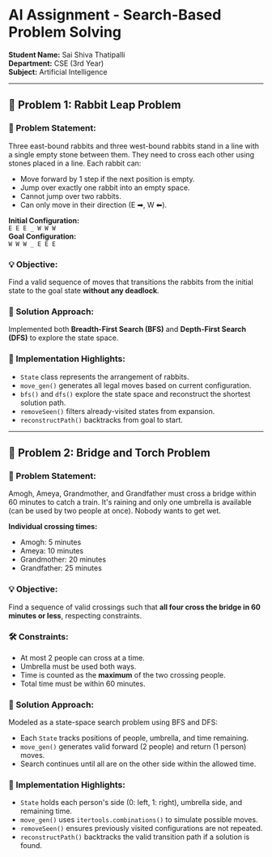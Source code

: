 # AI Assignment - Search-Based Problem Solving


**Student Name:** Sai Shiva Thatipalli  
**Department:** CSE (3rd Year)  
**Subject:** Artificial Intelligence  

---

## 🧠 Problem 1: Rabbit Leap Problem

### 📌 Problem Statement:
Three east-bound rabbits and three west-bound rabbits stand in a line with a single empty stone between them. They need to cross each other using stones placed in a line. Each rabbit can:
- Move forward by 1 step if the next position is empty.
- Jump over exactly one rabbit into an empty space.
- Cannot jump over two rabbits.
- Can only move in their direction (E ➡, W ⬅).

**Initial Configuration:**  
`E E E _ W W W`  
**Goal Configuration:**  
`W W W _ E E E`

### 💡 Objective:
Find a valid sequence of moves that transitions the rabbits from the initial state to the goal state **without any deadlock**.

### 🚀 Solution Approach:
Implemented both **Breadth-First Search (BFS)** and **Depth-First Search (DFS)** to explore the state space.

### 🔧 Implementation Highlights:
- `State` class represents the arrangement of rabbits.
- `move_gen()` generates all legal moves based on current configuration.
- `bfs()` and `dfs()` explore the state space and reconstruct the shortest solution path.
- `removeSeen()` filters already-visited states from expansion.
- `reconstructPath()` backtracks from goal to start.

---

## 🧠 Problem 2: Bridge and Torch Problem

### 📌 Problem Statement:
Amogh, Ameya, Grandmother, and Grandfather must cross a bridge within 60 minutes to catch a train. It's raining and only one umbrella is available (can be used by two people at once). Nobody wants to get wet.

**Individual crossing times:**
- Amogh: 5 minutes  
- Ameya: 10 minutes  
- Grandmother: 20 minutes  
- Grandfather: 25 minutes  

### 💡 Objective:
Find a sequence of valid crossings such that **all four cross the bridge in 60 minutes or less**, respecting constraints.

### 🛠️ Constraints:
- At most 2 people can cross at a time.
- Umbrella must be used both ways.
- Time is counted as the **maximum** of the two crossing people.
- Total time must be within 60 minutes.

### 🚀 Solution Approach:
Modeled as a state-space search problem using BFS and DFS:
- Each `State` tracks positions of people, umbrella, and time remaining.
- `move_gen()` generates valid forward (2 people) and return (1 person) moves.
- Search continues until all are on the other side within the allowed time.

### 🔧 Implementation Highlights:
- `State` holds each person's side (0: left, 1: right), umbrella side, and remaining time.
- `move_gen()` uses `itertools.combinations()` to simulate possible moves.
- `removeSeen()` ensures previously visited configurations are not repeated.
- `reconstructPath()` backtracks the valid transition path if a solution is found.





